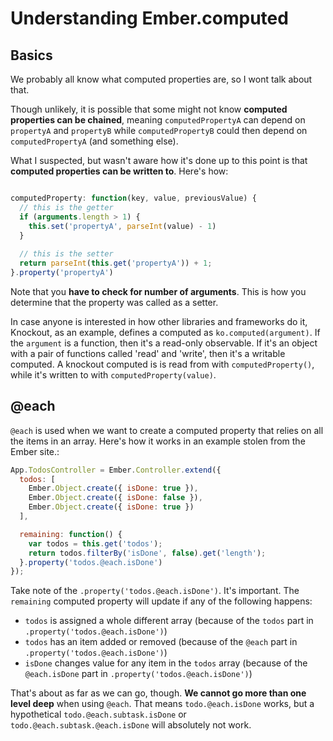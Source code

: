 # Understanding Ember.computed

## Basics

We probably all know what computed properties are, so I wont talk about that.

Though unlikely, it is possible that some might not know **computed properties can be chained**, meaning `computedPropertyA` can depend on `propertyA` and `propertyB` while `computedPropertyB` could then depend on `computedPropertyA` (and something else).

What I suspected, but wasn't aware how it's done up to this point is that **computed properties can be written to**. Here's how:

```JavaScript

computedProperty: function(key, value, previousValue) {
  // this is the getter
  if (arguments.length > 1) {
    this.set('propertyA', parseInt(value) - 1)
  }
  
  // this is the setter
  return parseInt(this.get('propertyA')) + 1;
}.property('propertyA')
```

Note that you **have to check for number of arguments**. This is how you determine that the property was called as a setter.

In case anyone is interested in how other libraries and frameworks do it, Knockout, as an example, defines a computed as `ko.computed(argument)`. If the `argument` is a function, then it's a read-only observable. If it's an object with a pair of functions called 'read' and 'write', then it's a writable computed. A knockout computed is is read from with `computedProperty()`, while it's written to with `computedProperty(value)`.

## @each

`@each` is used when we want to create a computed property that relies on all the items in an array. Here's how it works in an example stolen from the Ember site.:

```JavaScript
App.TodosController = Ember.Controller.extend({
  todos: [
    Ember.Object.create({ isDone: true }),
    Ember.Object.create({ isDone: false }),
    Ember.Object.create({ isDone: true })
  ],

  remaining: function() {
    var todos = this.get('todos');
    return todos.filterBy('isDone', false).get('length');
  }.property('todos.@each.isDone')
});
```

Take note of the `.property('todos.@each.isDone')`. It's important. The `remaining` computed property will update if any of the following happens:
* `todos` is assigned a whole different array (because of the `todos` part in `.property('todos.@each.isDone')`)
* `todos` has an item added or removed (because of the `@each` part in `.property('todos.@each.isDone')`)
* `isDone` changes value for any item in the `todos` array (because of the `@each.isDone` part in `.property('todos.@each.isDone')`)

That's about as far as we can go, though. **We cannot go more than one level deep** when using `@each`. That means `todo.@each.isDone` works, but a hypothetical `todo.@each.subtask.isDone` or `todo.@each.subtask.@each.isDone` will absolutely not work.


